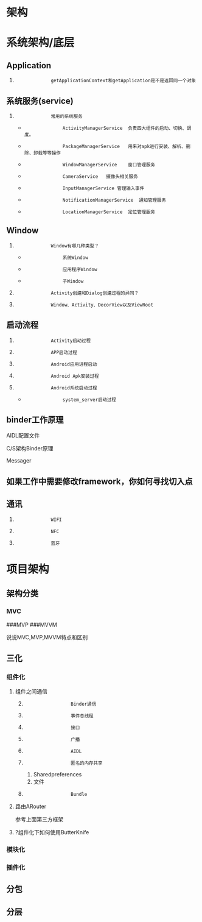 # 架构

#			系统架构/底层
##				Application
1. 					getApplicationContext和getApplication是不是返回同一个对象

##				系统服务(service)
1. 					常用的系统服务
	*					ActivityManagerService	负责四大组件的启动、切换、调度。
	*					PackageManagerService	用来对apk进行安装、解析、删除、卸载等等操作
	*					WindowManagerService	窗口管理服务
	*					CameraService	摄像头相关服务
	*					InputManagerService	管理输入事件
	*					NotificationManagerService	通知管理服务
	*					LocationManagerService	定位管理服务
##				Window
1. 					Window有哪几种类型？
	*					系统Window
	*					应用程序Window
	*					子Window
1. 					Activity创建和Dialog创建过程的异同？
1. 					Window、Activity、DecorView以及ViewRoot

##				启动流程

1. 					Activity启动过程
1. 					APP启动过程
1. 					Android应用进程启动
1. 					Android Apk安装过程
1. 					Android系统启动过程
	*					system_server启动过程

##				binder工作原理

AIDL配置文件

C/S架构Binder原理

Messager



##				如果工作中需要修改framework，你如何寻找切入点
##				通讯
1. 					WIFI
1. 					NFC
1. 					蓝牙

#			项目架构

##				架构分类
### MVC
###MVP
###MVVM

说说MVC,MVP,MVVM特点和区别

##				三化
###					组件化

1. 组件之间通信 

	2.						Binder通信
	2.						事件总线程
	2.						接口
	2.						广播
	2.						AIDL
	2.						匿名的内存共享
		1. 	Sharedpreferences
		1. 	文件
	2.						Bundle

1. 路由ARouter 

	参考上面第三方框架

1. ?组件化下如何使用ButterKnife

###					模块化

###					插件化

##				分包

##				分层
